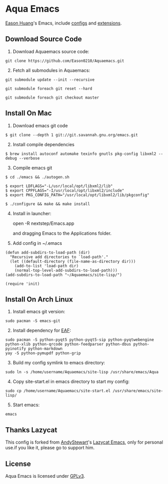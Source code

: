 # Aqua Emacs

[Eason Huang](https://eason0210.github.io/)'s Emacs, include [configs](https://github.com/Eason0210/Aquaemacs/tree/master/site-lisp/config) and [extensions](https://github.com/Eason0210/Aquaemacs/tree/master/site-lisp/extensions).

## Download Source Code
1. Download Aquaemacs source code:
```
git clone https://github.com/Eason0210/Aquaemacs.git
```

2. Fetch all submodules in Aquaemacs:
```
git submodule update --init --recursive

git submodule foreach git reset --hard

git submodule foreach git checkout master
```

## Install On Mac

1. Download emacs git code
```
$ git clone --depth 1 git://git.savannah.gnu.org/emacs.git
```

2. Install compile dependencies
```
$ brew install autoconf automake texinfo gnutls pkg-config libxml2 --debug --verbose
```

3. Compile emacs git
```
$ cd ./emacs && ./autogen.sh

$ export LDFLAGS="-L/usr/local/opt/libxml2/lib"
$ export CPPFLAGS="-I/usr/local/opt/libxml2/include"
$ export PKG_CONFIG_PATH="/usr/local/opt/libxml2/lib/pkgconfig"

$ ./configure && make && make install
```

4. Install in launcher:

    open -R nextstep/Emacs.app

    and dragging Emacs to the Applications folder.

5. Add config in ~/.emacs
```Elisp
(defun add-subdirs-to-load-path (dir)
  "Recursive add directories to `load-path'."
  (let ((default-directory (file-name-as-directory dir)))
    (add-to-list 'load-path dir)
    (normal-top-level-add-subdirs-to-load-path)))
(add-subdirs-to-load-path "~/Aquaemacs/site-lisp/")

(require 'init)
```

## Install On Arch Linux
1. Install emacs git version:
```
sudo pacman -S emacs-git
```

2. Install dependency for [EAF](https://github.com/manateelazycat/emacs-application-framework):
```
sudo pacman -S python-pyqt5 python-pyqt5-sip python-pyqtwebengine python-xlib python-qrcode python-feedparser python-dbus python-pyinotify python-markdown
yay -S python-pymupdf python-grip
```
3. Build my config symlink to emacs directory:
```
sudo ln -s /home/username/Aquaemacs/site-lisp /usr/share/emacs/Aqua
```

4. Copy site-start.el in emacs directory to start my config:
```
sudo cp /home/username/Aquaemacs/site-start.el /usr/share/emacs/site-lisp/
```

5. Start emacs:
```
emacs
```

## Thanks Lazycat

This config is forked from [AndyStewart](http://www.emacswiki.org/emacs/AndyStewart)'s [Lazycat Emacs](https://github.com/manateelazycat/lazycat-emacs), only for personal use.if you like it, please go to support him.

## License

Aqua Emacs is licensed under [GPLv3](LICENSE).
